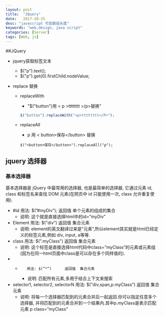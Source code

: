 ```yaml
---
layout: post
title:  "JQuery"
date:   2017-10-25
desc: "javascript 可变数组长度"
keywords: "web,design, java script"
categories: [Server]
tags: [Web, js]
---
```


##JQuery

* jquery获取标签文本
	- $("p").text();
	- $("p").get(0).firstChild.nodeValue;
	
* replace 替换
	- replaceWith
		- "$("button")用 &lt; p >tttttttt &gt;/p>替换"
		```javascript
		$("button").replaceWith("<p>tttttttt</P>");
		```
	- replaceAll
	 
	    - p 用  &lt; button>保存&lt;/button>  替换
	    ```
		$("<button>保存</button>").replaceAll("p");
		```

## jquery 选择器

### 基本选择器
	
基本选择器是 jQuery 中最常用的选择器, 也是最简单的选择器, 它通过元素 id, class 和标签名来查找 DOM 元素(在网页中 id 只能使用一次, class 允许重复使用).

+ \#id     用法: $(”#myDiv”);    返回值  单个元素的组成的集合
	- 说明: 这个就是直接选择html中的id=”myDiv”
+ Element  用法: $(”div”)     返回值  集合元素
	-  说明: element的英文翻译过来是”元素”,所以element其实就是html已经定义的标签元素,例如 div, input, a等等.
+ class    用法: $(”.myClass”)      返回值  集合元素
	-  说明: 这个标签是直接选择html代码中class=”myClass”的元素或元素组(因为在同一html页面中class是可以存在多个同样值的).
+ *        用法: $(”*”)      返回值  集合元素
	-  说明: 匹配所有元素,多用于结合上下文来搜索
+ selector1, selector2, selectorN   用法: $(”div,span,p.myClass”)    返回值  集合元素
	-   说明: 将每一个选择器匹配到的元素合并后一起返回.你可以指定任意多个选择器, 并将匹配到的元素合并到一个结果内.其中p.myClass是表示匹配元素
       p class=”myClass”
